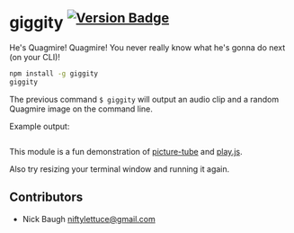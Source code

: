 
# giggity <sup>[![Version Badge](http://vb.teelaun.ch/niftylettuce/giggity.svg)](https://npmjs.org/package/giggity)</sup>

He's Quagmire! Quagmire! You never really know what he's gonna do next (on your CLI)!

```bash
npm install -g giggity
giggity
```

The previous command `$ giggity` will output an audio clip and a random Quagmire image on the command line.

Example output:

<img src="https://raw.github.com/niftylettuce/giggity/master/quagmire.png" alt="" />

This module is a fun demonstration of [picture-tube][1] and [play.js][2].

Also try resizing your terminal window and running it again.

## Contributors

* Nick Baugh <niftylettuce@gmail.com>

[1]: https://github.com/substack/picture-tube
[2]: https://github.com/Marak/play.js
[3]: https://www.gittip.com/niftylettuce
